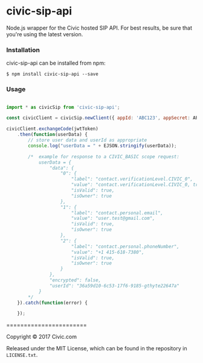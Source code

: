 # civic-sip-api

Node.js wrapper for the Civic hosted SIP API.  For best results, be sure that you're using the latest version.

### Installation

civic-sip-api can be installed from npm:

```
$ npm install civic-sip-api --save

```

### Usage
```javascript

import * as civicSip from 'civic-sip-api';

const civicClient = civicSip.newClient({ appId: 'ABC123', appSecret: APP_SECRET });

civicClient.exchangeCode(jwtToken)
    .then(function(userData) {
        // store user data and userId as appropriate
        console.log("userData = " + EJSON.stringify(userData));

        /*  example for response to a CIVIC_BASIC scope request:
            userData = {
                "data": {
                    "0": {
                        "label": "contact.verificationLevel.CIVIC_0",
                        "value": "contact.verificationLevel.CIVIC_0, true",
                        "isValid": true,
                        "isOwner": true
                    },
                    "1": {
                        "label": "contact.personal.email",
                        "value": "user.test@gmail.com",
                        "isValid": true,
                        "isOwner": true
                    },
                    "2": {
                        "label": "contact.personal.phoneNumber",
                        "value": "+1 415-618-7380",
                        "isValid": true,
                        "isOwner": true
                    }
                },
                "encrypted": false,
                "userId": "36a59d10-6c53-17f6-9185-gthyte22647a"
            }
        */
    }).catch(function(error) {

    });

```


=======================

Copyright &copy; 2017 Civic.com

Released under the MIT License, which can be found in the repository in `LICENSE.txt`.



